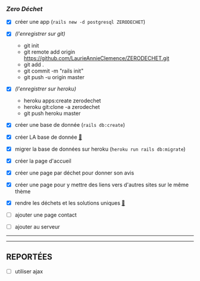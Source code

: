 ### *Zero Déchet*

- [x] créer une app (`rails new -d postgresql ZERODECHET`)
- [x] *(l'enregistrer sur git)*
  - git init
  - git remote add origin https://github.com/LaurieAnnieClemence/ZERODECHET.git
  - git add .
  - git commit -m "rails init"
  - git push -u origin master 

- [x] *(l'enregistrer sur heroku)*
  - heroku apps:create zerodechet
  - heroku git:clone -a zerodechet
  - git push heroku master

- [x] créer une base de donnée (`rails db:create`)
- [x] créer LA base de donnée [📝](https://guides.rubyonrails.org/getting_started.html#creating-articles)
- [x] migrer la base de données sur heroku (`heroku run rails db:migrate`)
- [x] créer la page d'accueil
- [x] créer une page par déchet pour donner son avis
- [x] créer une page pour y mettre des liens vers d'autres sites sur le même thème
- [x] rendre les déchets et les solutions uniques [📝](https://stackoverflow.com/questions/14622143/adding-unique-true-for-add-column-and-add-index-in-active-record)
- [ ] ajouter une page contact
- [ ] ajouter au serveur
---------------------------------------------------------------------------
---------------------------------------------------------------------------

## REPORTÉES

- [ ] utiliser ajax

